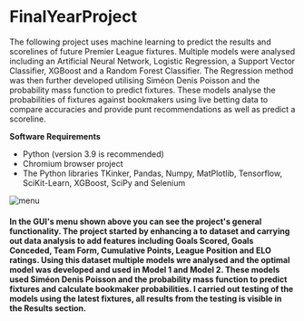 # FinalYearProject
The following project uses machine learning to predict the results and scorelines of future Premier League fixtures. Multiple models were analysed including an Artificial Neural Network, Logistic Regression, a Support Vector Classifier, XGBoost and a Random Forest Classifier. The Regression method was then further developed utilising Siméon Denis Poisson and the probability mass function to predict fixtures. These models analyse the probabilities of fixtures against bookmakers using live betting data to compare accuracies and provide punt recommendations as well as predict a scoreline.

**Software Requirements**

- Python (version 3.9 is recommended)
- Chromium browser project
- The Python libraries TKinker, Pandas, Numpy, MatPlotlib, Tensorflow, SciKit-Learn, XGBoost, SciPy and Selenium

![menu](https://user-images.githubusercontent.com/43520641/117599176-35e32000-b141-11eb-87f5-36abcfa914ee.PNG)

#### In the GUI's menu shown above you can see the project's general functionality. The project started by enhancing a to dataset and carrying out data analysis to add features including Goals Scored, Goals Conceded, Team Form, Cumulative Points, League Position and ELO ratings. Using this dataset multiple models wre analysed and the optimal model was developed and used in Model 1 and Model 2. These models used Siméon Denis Poisson and the probability mass function to predict fixtures and calculate bookmaker probabilities. I carried out testing of the models using the latest fixtures, all results from the testing is visible in the Results section.
